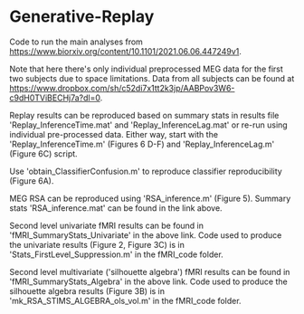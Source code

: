 # Generative-Replay

Code to run the main analyses from https://www.biorxiv.org/content/10.1101/2021.06.06.447249v1.

Note that here there's only individual preprocessed MEG data for the first two subjects due to space limitations. Data from all subjects can be found at https://www.dropbox.com/sh/c52di7x1tt2k3jp/AABPov3W6-c9dH0TViBECHj7a?dl=0.

Replay results can be reproduced based on summary stats in results file 'Replay_InferenceTime.mat' and 'Replay_InferenceLag.mat' or re-run using individual pre-processed data. Either way, start with the 'Replay_InferenceTime.m' (Figures 6 D-F) and 'Replay_InferenceLag.m' (Figure 6C) script.

Use 'obtain_ClassifierConfusion.m' to reproduce classifier reproducibility (Figure 6A).

MEG RSA can be reproduced using 'RSA_inference.m' (Figure 5). Summary stats 'RSA_inference.mat' can be found in the link above.

Second level univariate fMRI results can be found in 'fMRI_SummaryStats_Univariate' in the above link. Code used to produce the univariate results (Figure 2, Figure 3C) is in 'Stats_FirstLevel_Suppression.m' in the fMRI_code folder.

Second level multivariate ('silhouette algebra') fMRI results can be found in 'fMRI_SummaryStats_Algebra' in the above link. Code used to produce the silhouette algebra results (Figure 3B) is in 'mk_RSA_STIMS_ALGEBRA_ols_vol.m' in the fMRI_code folder.
